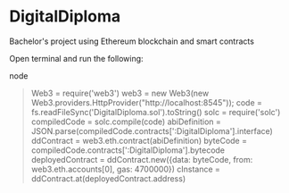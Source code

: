 # DigitalDiploma
Bachelor's project using Ethereum blockchain and smart contracts

Open terminal and run the following:

node

> Web3 = require('web3')
> web3 = new Web3(new Web3.providers.HttpProvider("http://localhost:8545"));
> code = fs.readFileSync('DigitalDiploma.sol').toString()
> solc = require('solc')
> compiledCode = solc.compile(code)
> abiDefinition = JSON.parse(compiledCode.contracts[':DigitalDiploma'].interface)
> ddContract = web3.eth.contract(abiDefinition)
> byteCode = compiledCode.contracts[':DigitalDiploma'].bytecode
> deployedContract = ddContract.new({data: byteCode, from: web3.eth.accounts[0], gas: 4700000})
> cInstance = ddContract.at(deployedContract.address)
